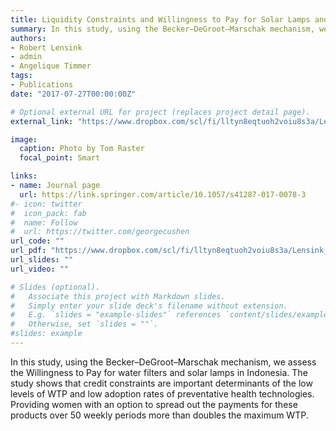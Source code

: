 ```yaml
---
title: Liquidity Constraints and Willingness to Pay for Solar Lamps and Water Filters in Jakarta <br> <span class='notbold'> try </span>
summary: In this study, using the Becker–DeGroot–Marschak mechanism, we assess the Willingness to Pay for water filters and solar lamps in Indonesia. The study shows that credit constraints are important determinants of the low levels of WTP and low adoption rates of preventative health technologies. Providing women with an option to spread out the payments for these products over 50 weekly periods more than doubles the maximum WTP.
authors:
- Robert Lensink
- admin
- Angelique Timmer
tags:
- Publications
date: "2017-07-27T00:00:00Z"

# Optional external URL for project (replaces project detail page).
external_link: "https://www.dropbox.com/scl/fi/lltyn8eqtuoh2voiu8s3a/Lensink_Raster_Timmer_2017_Liquidity-Constraints-and-Willingness-to-Pay-for-Solar-Lamps-and-Water-Filters-in-Jakarta.pdf?rlkey=2zs3qsxio2x4849ipge4t2yar&dl=0"

image:
  caption: Photo by Tom Raster
  focal_point: Smart

links:
- name: Journal page
  url: https://link.springer.com/article/10.1057/s41287-017-0078-3
#- icon: twitter
#  icon_pack: fab
#  name: Follow
#  url: https://twitter.com/georgecushen
url_code: ""
url_pdf: "https://www.dropbox.com/scl/fi/lltyn8eqtuoh2voiu8s3a/Lensink_Raster_Timmer_2017_Liquidity-Constraints-and-Willingness-to-Pay-for-Solar-Lamps-and-Water-Filters-in-Jakarta.pdf?rlkey=2zs3qsxio2x4849ipge4t2yar&dl=0"
url_slides: ""
url_video: ""

# Slides (optional).
#   Associate this project with Markdown slides.
#   Simply enter your slide deck's filename without extension.
#   E.g. `slides = "example-slides"` references `content/slides/example-slides.md`.
#   Otherwise, set `slides = ""`.
#slides: example
---
```


In this study, using the Becker–DeGroot–Marschak mechanism, we assess the Willingness to Pay for water filters and solar lamps in Indonesia. The study shows that credit constraints are important determinants of the low levels of WTP and low adoption rates of preventative health technologies. Providing women with an option to spread out the payments for these products over 50 weekly periods more than doubles the maximum WTP.
